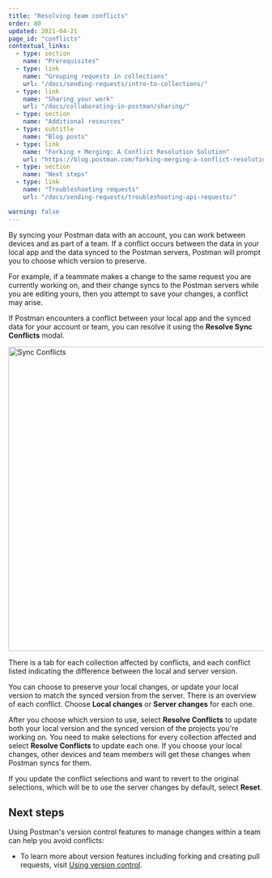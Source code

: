 ```yaml
---
title: "Resolving team conflicts"
order: 80
updated: 2021-04-21
page_id: "conflicts"
contextual_links:
  - type: section
    name: "Prerequisites"
  - type: link
    name: "Grouping requests in collections"
    url: "/docs/sending-requests/intro-to-collections/"
  - type: link
    name: "Sharing your work"
    url: "/docs/collaborating-in-postman/sharing/"
  - type: section
    name: "Additional resources"
  - type: subtitle
    name: "Blog posts"
  - type: link
    name: "Forking + Merging: A Conflict Resolution Solution"
    url: "https://blog.postman.com/forking-merging-a-conflict-resolution-solution/"
  - type: section
    name: "Next steps"
  - type: link
    name: "Troubleshooting requests"
    url: "/docs/sending-requests/troubleshooting-api-requests/"

warning: false
---
```


By syncing your Postman data with an account, you can work between devices and as part of a team. If a conflict occurs between the data in your local app and the data synced to the Postman servers, Postman will prompt you to choose which version to preserve.

For example, if a teammate makes a change to the same request you are currently working on, and their change syncs to the Postman servers while you are editing yours, then you attempt to save your changes, a conflict may arise.

If Postman encounters a conflict between your local app and the synced data for your account or team, you can resolve it using the __Resolve Sync Conflicts__ modal.

<img alt="Sync Conflicts" src="https://assets.postman.com/postman-docs/sync-conflicts-v8.jpg" width="600px"/>

There is a tab for each collection affected by conflicts, and each conflict listed indicating the difference between the local and server version.

You can choose to preserve your local changes, or update your local version to match the synced version from the server. There is an overview of each conflict. Choose __Local changes__ or __Server changes__ for each one.

After you choose which version to use, select __Resolve Conflicts__ to update both your local version and the synced version of the projects you're working on. You need to make selections for every collection affected and select __Resolve Conflicts__ to update each one. If you choose your local changes, other devices and team members will get these changes when Postman syncs for them.

If you update the conflict selections and want to revert to the original selections, which will be to use the server changes by default, select __Reset__.

## Next steps

Using Postman's version control features to manage changes within a team can help you avoid conflicts:

* To learn more about version features including forking and creating pull requests, visit [Using version control](/docs/collaborating-in-postman/using-version-control/version-control-overview/).

